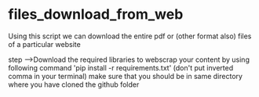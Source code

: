 # files_download_from_web
<p>Using this script we can download the entire pdf or (other format also) files of a particular website </p>
<p>step -->Download the required libraries to webscrap your content by using following command
  'pip install -r requirements.txt' (don't put inverted comma in your terminal)  make sure that 
 you should be in same directory where you have cloned the github folder </p>
 
